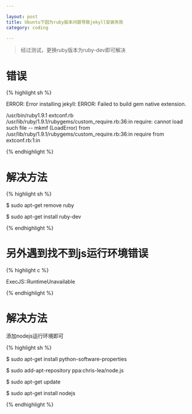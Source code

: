 ```yaml
---

layout: post
title: Ubuntu下因为ruby版本问题导致jekyll安装失败
category: coding

---
```


> 经过测试，更换ruby版本为ruby-dev即可解决

<!--more-->

# 错误

{% highlight sh %}

ERROR:  Error installing jekyll:
ERROR: Failed to build gem native extension.

/usr/bin/ruby1.9.1 extconf.rb
/usr/lib/ruby/1.9.1/rubygems/custom_require.rb:36:in require: cannot load such file -- mkmf (LoadError)
from /usr/lib/ruby/1.9.1/rubygems/custom_require.rb:36:in require
from extconf.rb:1:in <main>

{% endhighlight %}

# 解决方法

{% highlight sh %}

$ sudo apt-get remove ruby

$ sudo apt-get install ruby-dev

{% endhighlight %}

# 另外遇到找不到js运行环境错误

{% highlight c %}

ExecJS::RuntimeUnavailable

{% endhighlight %}

# 解决方法

添加nodejs运行环境即可

{% highlight sh %}

$ sudo apt-get install python-software-properties

$ sudo add-apt-repository ppa:chris-lea/node.js

$ sudo apt-get update

$ sudo apt-get install nodejs

{% endhighlight %}

